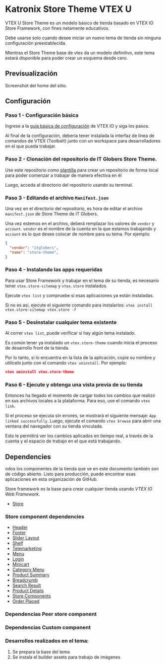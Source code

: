 # Katronix Store Theme VTEX U

VTEX U Store Theme es un modelo básico de tienda basado en VTEX IO Store Framework, con fines netamente educativos.

Debe usarse solo cuando desee iniciar un nuevo tema de tienda sin ninguna configuración preestablecida.

Mientras el Store Theme base de vtex da un modelo definitivo, este tema estará disponible para poder crear un esquema desde cero.

## Previsualización

Screenshot del home del sitio.
<!-- Por favor incluya un screenshot del home del sitio en el que está trabajando. Ejemplo
![store-theme-default](https://user-images.githubusercontent.com/1354492/63937047-e8d81c80-ca37-11e9-86fc-61e88847bbfb.png)-->

## Configuración

### Paso 1 -  Configuración básica

Ingrese a la [guía básica de configuración](https://vtex.io/docs/getting-started/build-stores-with-store-framework/1) de VTEX IO y siga los pasos. 

Al final de la configuración, debería tener instalada la interfaz de línea de comandos de VTEX (Toolbelt) junto con un workspace para desarrolladores en el que pueda trabajar.

### Paso 2 - Clonación del repositorio de IT Globers Store Theme.

Use este repositorio como [plantilla](https://github.com/itglobers/itglobers-store-theme-es/generate) para crear un repositorio de forma local para poder comenzar a trabajar de manera efectiva en él

Luego, acceda al directorio del repositorio usando su terminal.

### Paso 3 - Editando el archivo `Manifest.json`


Una vez en el directorio del repositorio, es hora de editar el archivo `manifest.json` de Store Theme de IT Globers. 

Una vez estemos en el archivo, deberá remplazar los valores de `vendor` y `account`. `vendor` es el nombre de la cuenta en la que estamos trabajando y `account` es lo que desee colocar de nombre para su tema. Por ejemplo:

```json
{
  "vendor": "itglobers",
  "name": "store-theme",
}
```

### Paso 4 -  Instalando las apps requeridas

Para usar Store Framework y trabajar en el tema de su tienda, es necesario tener  `vtex.store-sitemap` y `vtex.store` instalados.

Ejecute `vtex list` y compruebe si esas aplicaciones ya están instaladas. 

Si no es así, ejecute el siguiente comando para instalarlos: `vtex install vtex.store-sitemap vtex.store -f`

### Paso 5 - Desinstalar cualquier tema existente

Al correr `vtex list`, puede verificar si hay algún tema instalado.

Es común tener ya instalado un `vtex.store-theme` cuando inicia el proceso de desarrollo front de la tienda.

Por lo tanto, si lo encuentra en la lista de la aplicación, copie su nombre y utilícelo junto con el comando `vtex uninstall`. Por ejemplo:

```json
vtex uninstall vtex.store-theme
```

### Paso 6 - Ejecute y obtenga una vista previa de su tienda

Entonces ha llegado el momento de cargar todos los cambios que realizó en sus archivos locales a la plataforma. Para eso, use el comando `vtex link`.

Si el proceso se ejecuta sin errores, se mostrará el siguiente mensaje: `App linked successfully`. Luego, ejecute el comando `vtex browse` para abrir una ventana del navegador con su tienda vinculada.

Esto le permitirá ver los cambios aplicados en tiempo real, a través de la cuenta y el espacio de trabajo en el que está trabajando.

## Dependencies

odos los componentes de la tienda que ve en este documento también son de código abierto. Listo para producción, puede encontrar esas aplicaciones en esta organización de GitHub.

Store framework es la base para crear cualquier tienda usando _VTEX IO Web Framework_.
- [Store](https://github.com/vtex-apps/store/blob/master/README.md)

### Store component dependencies
- [Header](https://github.com/vtex-apps/store-header/blob/master/docs/README.md)
- [Footer](https://github.com/vtex-apps/store-footer/blob/master/docs/README.md)
- [Slider Layout](https://github.com/vtex-apps/slider-layout/blob/master/docs/README.md)
- [Shelf](https://github.com/vtex-apps/shelf/blob/master/docs/README.md)
- [Telemarketing](https://github.com/vtex-apps/telemarketing/blob/master/docs/README.md)
- [Menu](https://github.com/vtex-apps/menu/blob/master/docs/README.md)
- [Login](https://github.com/vtex-apps/login/blob/master/docs/README.md)
- [Minicart](https://github.com/vtex-apps/minicart/blob/master/docs/README.md)
- [Category Menu](https://github.com/vtex-apps/category-menu/blob/master/docs/README.md)
- [Product Summary](https://github.com/vtex-apps/product-summary/blob/master/docs/README.md)
- [Breadcrumb](https://github.com/vtex-apps/breadcrumb/blob/master/docs/README.md)
- [Search Result](https://github.com/vtex-apps/search-result/blob/master/docs/README.md)
- [Product Details](https://github.com/vtex-apps/product-details/blob/master/docs/README.md)
- [Store Components](https://github.com/vtex-apps/store-components/blob/master/docs/README.md)
- [Order Placed](https://github.com/vtex-apps/order-placed/blob/master/docs/README.md) 

### Dependencias Peer store component 

### Dependencias Custom component 

### Desarrollos realizados en el tema:

1. Se prepara la base del tema
2. Se instala el builder assets para trabajo de imágenes
